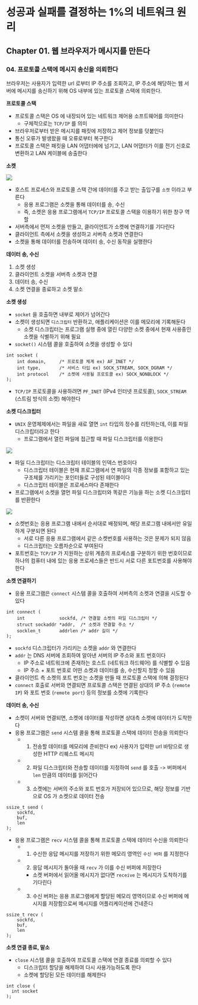 # 성공과 실패를 결정하는 1%의 네트워크 원리
## Chapter 01. 웹 브라우저가 메시지를 만든다
### 04. 프로토콜 스택에 메시지 송신을 의뢰한다

브라우저는 사용자가 입력한 url 로부터 IP 주소를 조회하고, IP 주소에 해당하는 웹 서버에 메시지를 송신하기 위해 OS 내부에 있는 프로토콜 스택에 의뢰한다.

**프로토콜 스택**
- 프로토콜 스택은 OS 에 내장되어 있는 네트워크 제어용 소프트웨어를 의미한다
  - 구체적으로는 `TCP/IP` 를 의미
- 브라우저로부터 받은 메시지를 패킷에 저장하고 제어 정보를 덧붙인다
- 통신 오류가 발생핬을 때 오류로부터 복구한다
- 프로토콜 스택은 패킷을 LAN 어댑터에에 넘기고, LAN 어댑터가 이를 전기 신호로 변환하고 LAN 케이블에 송출한다

**소켓**

<img src="http://jkkang.net/unix/netprg/chap2/xtrsq001.gif">

- 호스트 프로세스와 프로토콜 스택 간에 데이터를 주고 받는 출입구를 `소켓` 이라고 부른다
  - 응용 프로그램은 소켓을 통해 데이터를 송, 수신
  - 즉, 소켓은 응용 프로그램에서 `TCP/IP` 프로토콜 스택을 이용하기 위한 창구 역할
- 서버측에서 먼저 소켓을 만들고, 클라이언트가 소켓에 연결하기를 기다린다
- 클라이언트 측에서 소켓을 생성하고 서버측 소켓과 연결한다
- 소켓을 통해 데이터를 전송하며 데이터 송, 수신 동작을 실행한다

**데이터 송, 수신**
1) 소켓 생성
2) 클라이언트 소켓을 서버측 소켓과 연결
3) 데이터 송, 수신
4) 소켓 연결을 종료하고 소켓 말소

**소켓 생성**
- `socket` 을 호출하면 내부로 제어가 넘어간다
- 소켓이 생성되면 `디스크립터` 반환하고, 애플리케이션은 이를 메모리에 기록해둔다
  - 소켓 디스크립터는 프로그램 실행 중에 열린 다양한 소켓 중에서 현재 사용중인 소켓을 식별하기 위해 필요
- `socket()` 시스템 콜을 호출하여 소켓을 생성할 수 있다

```
int socket (
	int domain, 	/* 프로토콜 체계 ex) AF_INET */
	int type, 		/* 서비스 타입 ex) SOCK_STREAM, SOCK_DGRAM */
	int protocol 	/* 소켓에 사용될 프로토콜 ex) SOCK_NONBLOCK */
);
```
- `TCP/IP` 프로토콜을 사용하려면 `PF_INET` (IPv4 인터넷 프로토콜), `SOCK_STREAM` (스트림 방식의 소켓) 해야한다

**소켓 디스크립터**
- `UNIX` 운영체제에서는 파일을 새로 열면 `int` 타입의 정수를 리턴하는데, 이를 파일 디스크립터라고 한다
  - 프로그램에서 열린 파일에 접근할 때 파일 디스크립터를 이용한다

<img src="http://jkkang.net/unix/netprg/chap2/xtrsq002.gif">

- 파일 디스크립터는 디스크립터 테이블의 인덱스 번호이다
  - 디스크립터 테이블은 현재 프로그램에서 연 파일의 각종 정보를 포함하고 있는 구조체를 가리키는 포인터들로 구성된 테이블이다
  - 디스크립터 테이블은 프로세스마다 존재한다
- 프로그램에서 소켓을 열먼 파일 디스크립터와 똑같은 기능을 하는 소켓 디스크립터를 반환한다

<img src="http://jkkang.net/unix/netprg/chap2/xtrsq003.gif">

- 소켓번호는 응용 프로그램 내에서 순서대로 배정되며, 해당 프로그램 내에서만 유일하게 구분되면 된다
  - 서로 다른 응용 프로그램에서 같은 소켓번호를 사용하는 것은 문제가 되지 않음
  - 디스크립터는 오름차순으로 부여된다
- 포트번호는  `TCP/IP` 가 지원하는 상위 계층의 프로세스를 구분하기 위한 번호이므로 하나의 컴퓨터 내에 있는 응용 프로세스들은 반드시 서로 다른 포트번호를 사용해야 한다

**소켓 연결하기**
- 응용 프로그램은 `connect` 시스템 콜을 호출하여 서버측의 소켓과 연결을 시도할 수 있다

```
int connect (
	int 			sockfd,	/* 연결할 소켓의 파일 디스크립터 */
	struct sockaddr *addr, 	/* 소켓과 연결할 주소 */
	socklen_t 		addrlen	/* addr 길이 */
);
```

- `sockfd` 디스크립터가 가리키는 소켓을 `addr` 와 연결한다
- `addr` 는 DNS 서버에 조회하여 알아낸 서버의 IP 주소와 포트 번호이다
  - IP 주소로 네트워크에 존재하는 호스트 (네트워크 하드웨어) 를 식별할 수 있음
  - IP 주소 + 포트 번호로 어떤 소켓과 데이터를 송, 수신할지 정할 수 있음
- 클라이언트 측 소켓의 포트 번호는 소켓을 만들 때 프로토콜 스택에 의해 결정된다
- `connect` 호출로 서버와 연결되면 프로토콜 스택은 연결된 상대의 IP 주소 (`remote IP`) 와 포트 번호 (`remote port`) 등의 정보를 소켓에 기록한다

**데이터 송, 수신**
- 소켓이 서버와 연결되면, 소켓에 데이터를 작성하면 상대측 소켓에 데이터가 도착한다
- 응용 프로그램은 `send` 시스템 콜을 통해 프로토콜 스택에 데이터 전송을 의뢰한다
  - 1) 전송할 데이터를 메모리에 준비한다 ex) 사용자가 입력한 url 바탕으로 생성한 HTTP 리퀘스트 메시지
  - 2) 파일 디스크립터와 전송할 데이터를 지정하여 `send` 를 호출 -> 버퍼에서 `len` 만큼의 데이터를 읽어간다
  - 3) 소켓에는 서버의 주소와 포트 번호가 저장되어 있으므로, 해당 정보를 기반으로 OS 가 소켓으로 데이터 전송

```
ssize_t send (
	sockfd,
	buf,
	len
);
```

- 응용 프로그램은 `recv` 시스템 콜을 통해 프로토콜 스택에 데이터 수신을 의뢰한다
  - 1) 수신한 응답 메시지를 저장하기 위한 메모리 영역인 `수신 버퍼` 를 지정한다
  - 2) 응답 메시지가 돌아올 때 `recv` 가 이를 수신 버퍼에 저장한다
      - 소켓 버퍼에서 읽어올 메시지가 없다면 `receive` 는 메시지가 도착하기를 기다린다
  - 3) 수신 버퍼는 응용 프로그램에게 할당된 메모리 영역이므로 수신 버퍼에 메시지를 저장함으로써 메시지를 어플리케이션에 건네준다

```
ssize_t recv (
	sockfd,
	buf,
	len
);
```

**소켓 연결 종료, 말소**
- `close` 시스템 콜을 호출하여 프로토콜 스택에 연결 종료를 의뢰할 수 있다
  - 디스크립터 할당을 해제하여 다시 사용가능하도록 한다
  - 소켓에 할당된 모든 데이터를 해제한다
```
int close (
  int socket
);
```
